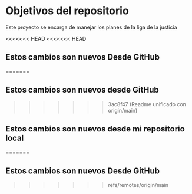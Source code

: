 # Objetivos del repositorio

Este proyecto se encarga de manejar los planes de la liga de la justicia

<<<<<<< HEAD
<<<<<<< HEAD
## Estos cambios son nuevos Desde GitHub
=======
## Estos cambios son nuevos desde GitHub
>>>>>>> 3ac8f47 (Readme unificado con origin/main)
## Estos cambios son nuevos desde mi repositorio local
=======

## Estos cambios son nuevos Desde GitHub
>>>>>>> refs/remotes/origin/main
